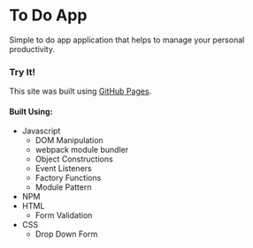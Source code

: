 # To Do App

Simple to do app application that helps to manage your personal productivity.

### Try It!

This site was built using [GitHub Pages](https://rcamach7.github.io/todo-list/).

#### Built Using:

- Javascript
  - DOM Manipulation
  - webpack module bundler
  - Object Constructions
  - Event Listeners
  - Factory Functions
  - Module Pattern
- NPM
- HTML
  - Form Validation
- CSS
  - Drop Down Form
